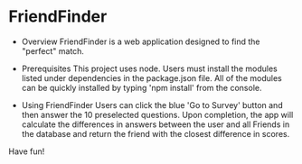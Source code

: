 # **FriendFinder**
* Overview
FriendFinder is a web application designed to find the "perfect" match.

* Prerequisites
This project uses node. Users must install the modules listed under dependencies in the package.json file. All of the modules can be quickly installed by typing 'npm install' from the console. 

* Using FriendFinder
Users can click the blue 'Go to Survey' button and then answer the 10 preselected questions. Upon completion, the app will calculate the differences in answers between the user and all Friends in the database and return the friend with the closest difference in scores.

Have fun!